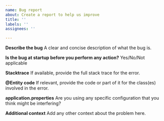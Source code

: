 ```yaml
---
name: Bug report
about: Create a report to help us improve
title: ''
labels: ''
assignees: ''

---
```


**Describe the bug**
A clear and concise description of what the bug is.

**Is the bug at startup before you perform any action?**
Yes/No/Not applicable

**Stacktrace**
If available, provide the full stack trace for the error.

**@Entity code**
If relevant, provide the code or part of it for the class(es) involved in the error.

**application.properties**
Are you using any specific configuration that you think might be interfering?

**Additional context**
Add any other context about the problem here.
